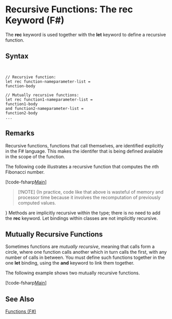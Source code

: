 # Recursive Functions: The rec Keyword (F#)

The **rec** keyword is used together with the **let** keyword to define a recursive function.


## Syntax


```


// Recursive function:
let rec function-nameparameter-list = 
function-body

// Mutually recursive functions:
let rec function1-nameparameter-list =
function1-body
and function2-nameparameter-list =
function2-body
...

```



## Remarks
Recursive functions, functions that call themselves, are identified explicitly in the F# language. This makes the identifer that is being defined available in the scope of the function.

The following code illustrates a recursive function that computes the *n*th Fibonacci number.

[!code-fsharp[Main](snippets/fslangref1/snippet4001.fs)]
    
>[!NOTE] {In practice, code like that above is wasteful of memory and processor time because it involves the recomputation of previously computed values.

}
Methods are implicitly recursive within the type; there is no need to add the **rec** keyword. Let bindings within classes are not implicitly recursive.


## Mutually Recursive Functions
Sometimes functions are *mutually recursive*, meaning that calls form a circle, where one function calls another which in turn calls the first, with any number of calls in between. You must define such functions together in the one **let** binding, using the **and** keyword to link them together.

The following example shows two mutually recursive functions.

[!code-fsharp[Main](snippets/fslangref1/snippet4002.fs)]
    
## See Also
[Functions &#40;F&#35;&#41;](Functions-%5BFSharp%5D.md)

